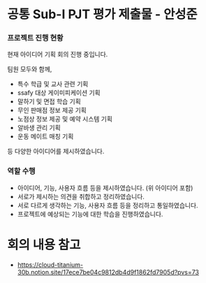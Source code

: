 # 공통 Sub-I PJT 평가 제출물 - 안성준

### 프로젝트 진행 현황

현재 아이디어 기획 회의 진행 중입니다.

팀원 모두와 함께,

- 특수 학급 및 교사 관련 기획
- ssafy 대상 게이미피케이션 기획
- 말하기 및 면접 학습 기획
- 무인 판매점 정보 제공 기획
- 노점상 정보 제공 및 예약 시스템 기획
- 알바생 관리 기획
- 운동 메이트 매칭 기획

등 다양한 아이디어를 제시하였습니다.

### 역할 수행

- 아이디어, 기능, 사용자 흐름 등을 제시하였습니다. (위 아이디어 포함)
- 서로가 제시하는 의견을 취합하고 정리하였습니다.
- 서로 다르게 생각하는 기능, 사용자 흐름 등을 정리하고 통일하였습니다.
- 프로젝트에 예상되는 기능에 대한 학습을 진행하였습니다.

# 회의 내용 참고
- https://cloud-titanium-30b.notion.site/17ece7be04c9812db4d9f1862fd7905d?pvs=73